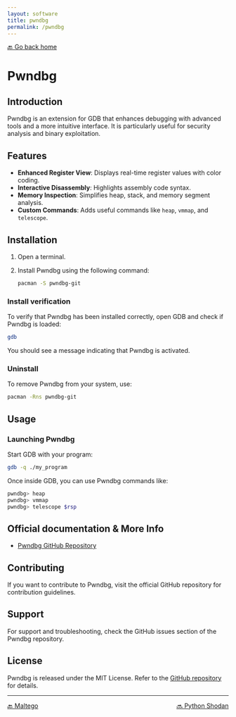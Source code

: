 ```yaml
---
layout: software
title: pwndbg
permalink: /pwndbg
---
```


[🔙 Go back home](/)

# Pwndbg

## Introduction

Pwndbg is an extension for GDB that enhances debugging with advanced tools and a more intuitive interface. It is particularly useful for security analysis and binary exploitation.

## Features

- **Enhanced Register View**: Displays real-time register values with color coding.
- **Interactive Disassembly**: Highlights assembly code syntax.
- **Memory Inspection**: Simplifies heap, stack, and memory segment analysis.
- **Custom Commands**: Adds useful commands like `heap`, `vmmap`, and `telescope`.

## Installation

1. Open a terminal.
2. Install Pwndbg using the following command:

   ```sh
   pacman -S pwndbg-git
   ```

### Install verification
To verify that Pwndbg has been installed correctly, open GDB and check if Pwndbg is loaded:

   ```sh
   gdb
   ```

You should see a message indicating that Pwndbg is activated.

### Uninstall
To remove Pwndbg from your system, use:

   ```sh
   pacman -Rns pwndbg-git
   ```

## Usage

### Launching Pwndbg

Start GDB with your program:

   ```sh
   gdb -q ./my_program
   ```

Once inside GDB, you can use Pwndbg commands like:

   ```sh
   pwndbg> heap
   pwndbg> vmmap
   pwndbg> telescope $rsp
   ```

## Official documentation & More Info
- [Pwndbg GitHub Repository](https://github.com/pwndbg/pwndbg)

## Contributing
If you want to contribute to Pwndbg, visit the official GitHub repository for contribution guidelines.

## Support
For support and troubleshooting, check the GitHub issues section of the Pwndbg repository.

## License
Pwndbg is released under the MIT License. Refer to the [GitHub repository](https://github.com/pwndbg/pwndbg) for details.

---

<div style="display: flex; justify-content: space-between;">
  <a href="maltego">🔙 Maltego</a>
  <a href="shodan">🔜 Python Shodan</a>
</div>